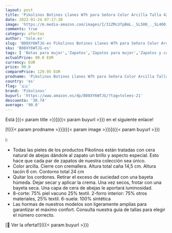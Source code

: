```yaml
---
layout: post
title: 'Pikolinos Botines Llanes W7h para Señora Color Arcilla Talla 42'
date: 2022-01-24 07:17:20
image: 'https://m.media-amazon.com/images/I/31ZMcUfpBmL._SL500_._SL400_.jpg'
comments: true
category: ofertas
author: 'tole.es'
slug: 'B08XY6WTJG-es Pikolinos Botines Llanes W7h para Señora Color Arcilla...'
sku: 'B08XY6WTJG-es'
tags: [ 'Botas para mujer','Zapatos','Zapatos para mujer','Zapatos y complementos','botines','pikolinos', ]
actualPrice: 90.0 EUR
currency: EUR
price: 90.0
comparePrice: 129.95 EUR
prodname: 'Pikolinos Botines Llanes W7h para Señora Color Arcilla Talla 42'
country: 'es'
flag: '🇪🇸'
brand: 'Pikolinos'
buyurl: 'https://www.amazon.es/dp/B08XY6WTJG/?tag=tolees-21'
descuento: '30.74'
average: '90.0'
---
```


Está [{{< param title >}}]({{< param buyurl >}}) en el siguiente enlace!

[![{{< param prodname >}}]({{< param image >}})]({{< param buyurl >}})

ℹ️:

- Todas las pieles de los productos Pikolinos están tratadas con cera natural de abejas dándole al zapato un brillo y aspecto especial. Esto hace que cada par de zapatos de nuestra colección sea único.
- Color arcilla. Cierre con cremallera. Altura total caña 14,5 cm. Altura tacón 6 cm. Contorno total 24 cm
- Quitar los cordones. Retirar el exceso de suciedad con una bayeta húmeda. Dejar secar y aplicar la crema. Una vez secos, frotar con una bayeta seca. Una capa de cera de abejas le aportará luminosidad.
- 8-corte: 75% piel vacuno 25% textil. 2-forro interior: 75% otros materiales, 25% textil. 6-suela: 100% sintética
- Las hormas de nuestros modelos son ligeramente amplias para garantizar el máximo confort. Consulta nuestra guía de tallas para elegir el número correcto.

[🛒 Ver la oferta!!]({{< param buyurl >}})
